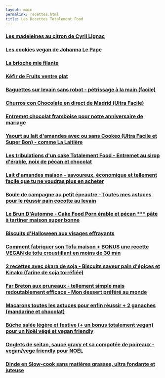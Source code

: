```yaml
---
layout: main
permalink: recettes.html
title: Les Recettes Totalement Food
---
```


### [Les madeleines au citron de Cyril Lignac](madeleine-cyril-lignac.html)
### [Les cookies vegan de Johanna Le Pape](cookie-vegan-johanna-le-pape.html)
### [La brioche mie filante](brioche-facile.html)
### [Kéfir de Fruits ventre plat](kefir-de-fruits.html)
### [Baguettes sur levain sans robot - pétrissage à la main (facile)](baguette-sur-levain.html)
### [Churros con Chocolate en direct de Madrid (Ultra Facile)](churros-con-chocolate.html)
### [Entremet chocolat framboise pour notre anniversaire de mariage](entremet-blacknpeps.html)
### [Yaourt au lait d'amandes avec ou sans Cookeo (Ultra Facile et Super Bon) - comme La Laitière](yaourt.html)
### [Les tribulations d'un cake Totalement Food - Entremet au sirop d'érable, noix de pécan et chocolat](entremetautomne.html)
### [Lait d'amandes maison - savoureux, économique et tellement facile que tu ne voudras plus en acheter](laitdamandemaison.html)
### [Boule de campagne au petit épeautre - Toutes mes astuces pour le réussir pain cocotte au levain](bouledecampagne.html)
### [Le Brun D'Automne - Cake Food Porn érable et pécan *** pâte à tartiner maison super bonne](cake-automne.html)
### [Biscuits d'Halloween aux visages effrayants](biscuithalloween.html)
### [Comment fabriquer son Tofu maison + BONUS une recette VEGAN de tofu croustillant en moins de 30 min](tofumaison.html)
### [2 recettes avec okara de soja - Biscuits saveur pain d'épices et Kinako (farine de soja torréfiée)](okara.html)
### [Far Breton aux pruneaux - tellement simple mais redoutablement efficace - Mon dessert préféré au monde](farauxpruneaux.html)
### [Macarons toutes les astuces pour enfin réussir + 2 ganaches (mandarine et chocolat)](macarons.html)
### [Bûche salée légère et festive (+ un bonus totalement vegan) pour un Noël végé et vegan friendly](buchesalee.html)
### [Onglets de seitan, sauce gravy et sa compotée de poireaux - vegan/vege friendly pour NOËL](seitan.html)
### [Dinde en Slow-cook sans matières grasses, ultra fondante et juteuse](dinde.html)



